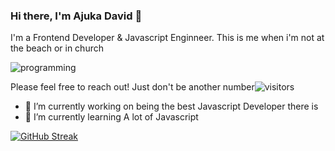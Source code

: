 ### Hi there, I'm Ajuka David 👋

I'm a Frontend Developer & Javascript Enginneer. This is me when i'm not at the beach or in church


![programming](https://user-images.githubusercontent.com/25822805/161375816-fc18355a-ff71-404c-9ab4-7258dc138281.gif)



Please feel free to reach out! Just don't be another number![visitors](https://visitor-badge.glitch.me/badge?page_id=page.id)



- 🔭 I’m currently working on being the best Javascript Developer there is
- 🌱 I’m currently learning A lot of Javascript 



[![GitHub Streak](https://github-readme-streak-stats.herokuapp.com?user=ithiel883&theme=dark&date_format=M%20j%5B%2C%20Y%5D)](https://git.io/streak-stats)



<!--
**ithiel883/ithiel883** is a ✨ _special_ ✨ repository because its `README.md` (this file) appears on your GitHub profile.

Here are some ideas to get you started:

- 👯 I’m looking to collaborate on ...
- 🤔 I’m looking for help with ...
- 💬 Ask me about ...
- 📫 How to reach me: ...
- 😄 Pronouns: ...
- ⚡ Fun fact: ...
-->
